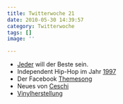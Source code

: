 ```yaml
---
title: Twitterwoche 21
date: 2010-05-30 14:39:57
category: Twitterwoche
tags: []
image: ''

---
```


* [Jeder](http://www.informationisbeautiful.net/visualizations/because-every-country-is-the-best-at-something/) will der Beste sein.
* Independent Hip-Hop im Jahr [1997](http://ifihavent.wordpress.com/2010/05/22/inside-the-earth/)
* Der Facebook [Themesong](http://ugsmag.com/2010/05/apoc-im-so-important-facebook-theme-song-video/)
* Neues von [Ceschi](http://www.youtube.com/watch?v=oaTgEtN7JoA)
* [Vinylherstellung](http://www.cratekings.com/the-vinyl-factory-music-is-art/)
